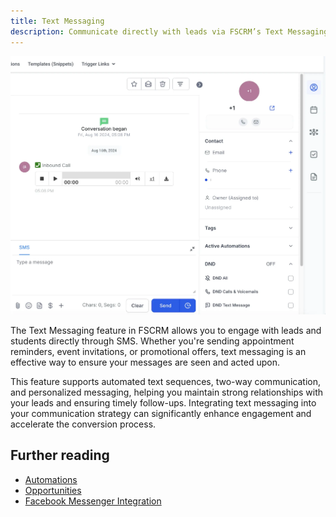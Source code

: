 ```yaml
---
title: Text Messaging
description: Communicate directly with leads via FSCRM’s Text Messaging feature.
---
```


![Text Messaging](/public/features/fscrm-text-messaging-feature.webp)

The Text Messaging feature in FSCRM allows you to engage with leads and students directly through SMS. Whether you're sending appointment reminders, event invitations, or promotional offers, text messaging is an effective way to ensure your messages are seen and acted upon.

This feature supports automated text sequences, two-way communication, and personalized messaging, helping you maintain strong relationships with your leads and ensuring timely follow-ups. Integrating text messaging into your communication strategy can significantly enhance engagement and accelerate the conversion process.

## Further reading

- [Automations](/features/automations)
- [Opportunities](/features/opportunities)
- [Facebook Messenger Integration](/integrations/facebook-messenger)
